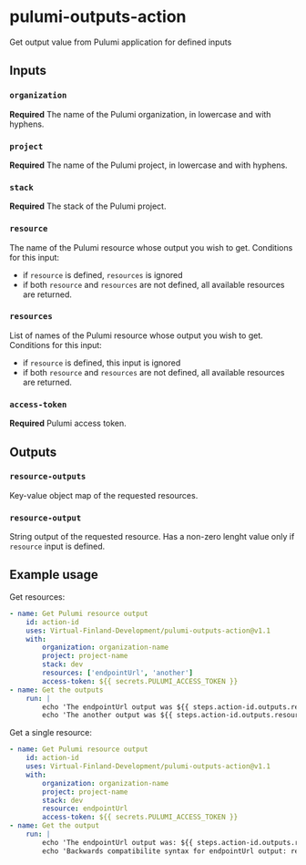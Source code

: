 # pulumi-outputs-action

Get output value from Pulumi application for defined inputs

## Inputs

### `organization`

**Required** The name of the Pulumi organization, in lowercase and with hyphens.

### `project`

**Required** The name of the Pulumi project, in lowercase and with hyphens.

### `stack`

**Required** The stack of the Pulumi project.

### `resource`

The name of the Pulumi resource whose output you wish to get. Conditions for this input:

- if `resource` is defined, `resources` is ignored
- if both `resource` and `resources` are not defined, all available resources are returned.

### `resources`

List of names of the Pulumi resource whose output you wish to get. Conditions for this input:

- if `resource` is defined, this input is ignored
- if both `resource` and `resources` are not defined, all available resources are returned.

### `access-token`

**Required** Pulumi access token.

## Outputs

### `resource-outputs`

Key-value object map of the requested resources.

### `resource-output`

String output of the requested resource. Has a non-zero lenght value only if `resource` input is defined.

## Example usage

Get resources:

```yaml
- name: Get Pulumi resource output
    id: action-id
    uses: Virtual-Finland-Development/pulumi-outputs-action@v1.1
    with:
        organization: organization-name
        project: project-name
        stack: dev
        resources: ['endpointUrl', 'another']
        access-token: ${{ secrets.PULUMI_ACCESS_TOKEN }}
- name: Get the outputs
    run: |
        echo 'The endpointUrl output was ${{ steps.action-id.outputs.resource-outputs.endpointUrl }}'
        echo 'The another output was ${{ steps.action-id.outputs.resource-outputs.another }}'
```

Get a single resource:

```yaml
- name: Get Pulumi resource output
    id: action-id
    uses: Virtual-Finland-Development/pulumi-outputs-action@v1.1
    with:
        organization: organization-name
        project: project-name
        stack: dev
        resource: endpointUrl
        access-token: ${{ secrets.PULUMI_ACCESS_TOKEN }}
- name: Get the output
    run: |
        echo 'The endpointUrl output was: ${{ steps.action-id.outputs.resource-outputs.endpointUrl }}'
        echo 'Backwards compatibilite syntax for endpointUrl output: resource-output=${{ steps.action-id.outputs.resource-output }}'
```
